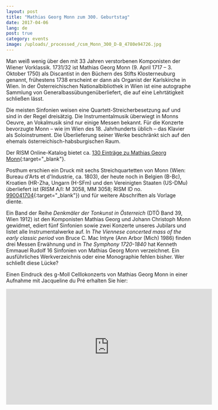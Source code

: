 ```yaml
---
layout: post
title: "Mathias Georg Monn zum 300. Geburtstag"
date: 2017-04-06
lang: de
post: true
category: events
image: /uploads/_processed_/csm_Monn_300_D-B_4780e94726.jpg
---
```



Man weiß wenig über den mit 33 Jahren verstorbenen Komponisten der Wiener Vorklassik. 1731/32 ist Mathias Georg Monn (9. April 1717 – 3. Oktober 1750) als Discantist in den Büchern des Stifts Klosterneuburg genannt, frühestens 1738 erscheint er dann als Organist der Karlskirche in Wien. In der Österreichischen Nationalbibliothek in Wien ist eine autographe Sammlung von Generalbassübungenüberliefert, die auf eine Lehrtätigkeit schließen lässt.

Die meisten Sinfonien weisen eine Quartett-Streicherbesetzung auf und sind in der Regel dreisätzig. Die Instrumentalmusik überwiegt in Monns Oeuvre, an Vokalmusik sind nur einige Messen bekannt. Für die Konzerte bevorzugte Monn – wie im Wien des 18. Jahrhunderts üblich – das Klavier als Soloinstrument. Die Überlieferung seiner Werke beschränkt sich auf den ehemals österreichisch-habsburgischen Raum.

Der RISM Online-Katalog bietet ca. [130 Einträge zu Mathias Georg Monn](https://opac.rism.info/search?View=rism&author=Mathias+Monn){:target="_blank"}.

Posthum erschien ein Druck mit sechs Streichquartetten von Monn (Wien: Bureau d'Arts et d'Industrie, ca. 1803), der heute noch in Belgien (B-Bc), Kroatien (HR-Zha, Ungarn (H-SFm) und den Vereinigten Staaten (US-DMu) überliefert ist (RISM A/I: M 3058, MM 3058; RISM ID no. [990041704](https://opac.rism.info/search?id=00000990041704){:target="_blank"}) und für weitere Abschriften als Vorlage diente.

Ein Band der Reihe _Denkmäler der Tonkunst in Österreich_ (DTÖ Band 39, Wien 1912) ist den Komponisten Mathias Georg und Johann Christoph Monn gewidmet, ediert fünf Sinfonien sowie zwei Konzerte unseres Jubilars und listet alle Instrumentalwerke auf. In _The Viennese concerted mass of the early classic period_ von Bruce C. Mac Intyre (Ann Arbor (Mich) 1986) finden drei Messen Erwähnung und in _The Symphony 1720-1840_ hat Kenneth Emmauel Rudolf 16 Sinfonien von Mathias Georg Monn verzeichnet. Ein ausführliches Werkverzeichnis oder eine Monographie fehlen bisher. Wer schließt diese Lücke?



Einen Eindruck des g-Moll Celllokonzerts von Mathias Georg Monn in einer Aufnahme mit Jacqueline du Pré erhalten Sie hier:

<iframe width="560" height="315" src="https://www.youtube.com/embed/Jo35eBBCkK0" frameborder="0" allowfullscreen></iframe>


<script type="text/javascript">var switchTo5x=true;</script><script type="text/javascript" src="http://w.sharethis.com/button/buttons.js"></script><script type="text/javascript">stLight.options({publisher: "9b601438-1ce1-49d8-bfd7-9cff5df54c17", doNotHash: false, doNotCopy: false, hashAddressBar: false});</script>